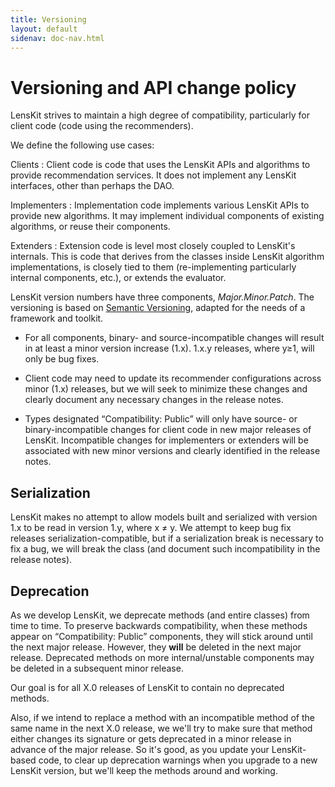 ```yaml
---
title: Versioning
layout: default
sidenav: doc-nav.html
---
```


# Versioning and API change policy

LensKit strives to maintain a high degree of compatibility, particularly
for client code (code using the recommenders).

We define the following use cases:

Clients
:   Client code is code that uses the LensKit APIs and algorithms
    to provide recommendation services. It does not implement any LensKit
    interfaces, other than perhaps the DAO.

Implementers
:   Implementation code implements various LensKit APIs to provide
    new algorithms. It may implement individual components of existing algorithms,
    or reuse their components.

Extenders
:   Extension code is level most closely coupled to LensKit's internals.
    This is code that derives from the classes inside LensKit algorithm implementations,
    is closely tied to them (re-implementing particularly internal components, etc.),
    or extends the evaluator.

LensKit version numbers have three components, *Major.Minor.Patch*. The
versioning is based on [Semantic Versioning](http://semver.org), adapted
for the needs of a framework and toolkit.

* For all components, binary- and source-incompatible changes will result in
  at least a minor version increase (1.x). 1.x.y releases, where y≥1, will only
  be bug fixes.

* Client code may need to update its recommender configurations across minor (1.x)
  releases, but we will seek to minimize these changes and clearly document
  any necessary changes in the release notes.

* Types designated “Compatibility: Public” will only have source- or binary-incompatible
  changes for client code in new major releases of LensKit. Incompatible changes for
  implementers or extenders will be associated with new minor versions and clearly
  identified in the release notes.

## Serialization

LensKit makes no attempt to allow models built and serialized with version 1.x
to be read in version 1.y, where x ≠ y.  We attempt to keep bug fix releases
serialization-compatible, but if a serialization break is necessary to fix a
bug, we will break the class (and document such incompatibility in the release
notes).

## Deprecation

As we develop LensKit, we deprecate methods (and entire classes) from time to
time.  To preserve backwards compatibility, when these methods appear on
“Compatibility: Public” components, they will stick around until the next major
release. However, they **will** be deleted in the next major release.
Deprecated methods on more internal/unstable components may be deleted in a
subsequent minor release.

Our goal is for all X.0 releases of LensKit to contain no deprecated methods.

Also, if we intend to replace a method with an incompatible method of the same
name in the next X.0 release, we we'll try to make sure that method either
changes its signature or gets deprecated in a minor release in advance of the
major release. So it's good, as you update your LensKit-based code, to clear up
deprecation warnings when you upgrade to a new LensKit version, but we'll keep
the methods around and working.
